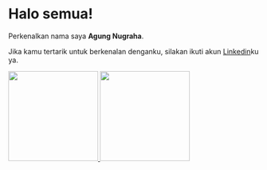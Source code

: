 # Halo semua! 

Perkenalkan nama saya **Agung Nugraha**.

Jika kamu tertarik untuk berkenalan denganku, silakan ikuti akun [Linkedin](https://www.linkedin.com/in/nugraha99/)ku ya.

 
<p align="left">
<a href="https://github.com/gilangadhan">
  <img height="180em" src="https://github-readme-stats-eight-theta.vercel.app/api?username=Nugrahaz&show_icons=true&theme=algolia&include_all_commits=true&count_private=true"/>
  <img height="180em" src="https://github-readme-stats-eight-theta.vercel.app/api/top-langs/?username=Nugrahaz&layout=compact&langs_count=8&theme=algolia"/>
</a>
</p>
